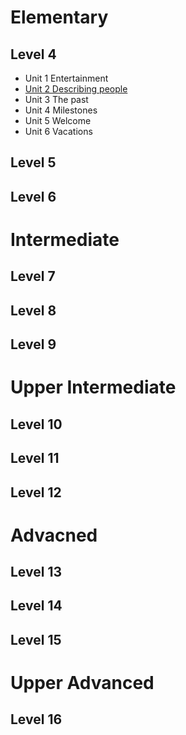 
# Elementary

## Level 4

* Unit 1 Entertainment
* [Unit 2 Describing people](https://github.com/MingxiaGuo/English/blob/master/EF/4-2_Describing%20people.md)
* Unit 3 The past
* Unit 4 Milestones
* Unit 5 Welcome
* Unit 6 Vacations
  
## Level 5
## Level 6

# Intermediate
## Level 7
## Level 8
## Level 9



# Upper Intermediate
## Level 10
## Level 11
## Level 12

# Advacned
## Level 13
## Level 14
## Level 15

# Upper Advanced
## Level 16
  
